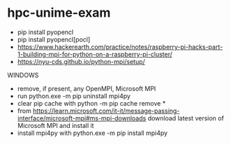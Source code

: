 # hpc-unime-exam

* pip install pyopencl
* pip install pyopencl[pocl]
* https://www.hackerearth.com/practice/notes/raspberry-pi-hacks-part-1-building-mpi-for-python-on-a-raspberry-pi-cluster/
* https://nyu-cds.github.io/python-mpi/setup/

WINDOWS
* remove, if present, any OpenMPI, Microsoft MPI
* run python.exe -m pip uninstall mpi4py
* clear pip cache with python -m pip cache remove *
* from https://learn.microsoft.com/it-it/message-passing-interface/microsoft-mpi#ms-mpi-downloads download latest version of Microsoft MPI and install it
* install mpi4py with python.exe -m pip install mpi4py